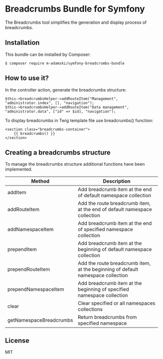 # Breadcrumbs Bundle for Symfony

The Breadcrumbs tool simplifies the generation and display process of breadcrumbs.

## Installation

This bundle can be installed by Composer:

```
$ composer require m-adamski/symfony-breadcrumbs-bundle
```

## How to use it?

In the controller action, generate the breadcrumbs structure:

```(php)
$this->breadcrumbsHelper->addRouteItem("Management", "administrator.index", [], "navigation");
$this->breadcrumbsHelper->addRouteItem("Data management", "administrator.data", ["id" => $id], "navigation");
```

To display breadcrumbs in Twig template file use breadcrumbs() function:

```(html)
<section class="breadcrumbs-container">
    {{ breadcrumbs() }}
</section>
```

## Creating a breadcrumbs structure

To manage the breadcrumbs structure additional functions have been implemented.

| Method                  | Description                                                                     |
| ----------------------- | ------------------------------------------------------------------------------- |
| addItem                 | Add breadcrumb item at the end of default namespace collection                  |
| addRouteItem            | Add the route breadcrumb item, at the end of default namespace collection       |
| addNamespaceItem        | Add breadcrumb item at the end of specified namespace collection                |
| prependItem             | Add breadcrumb item at the beginning of default namespace collection            |
| prependRouteItem        | Add the route breadcrumb item, at the beginning of default namespace collection |
| prependNamespaceItem    | Add breadcrumb item at the beginning of specified namespace collection          |
| clear                   | Clear specified or all namespaces collections                                   |
| getNamespaceBreadcrumbs | Return breadcrumbs from specified namespace                                     |

## License

MIT
